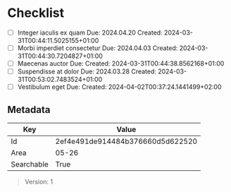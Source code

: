 # Checklist

- [ ] Integer iaculis ex quam
  Due: 2024.04.20
  Created: 2024-03-31T00:44:11.5025155+01:00
- [ ] Morbi imperdiet consectetur
  Due: 2024.04.03
  Created: 2024-03-31T00:44:30.7204827+01:00
- [ ] Maecenas auctor
  Due:
  Created: 2024-03-31T00:44:38.8562168+01:00
- [ ] Suspendisse at dolor
  Due: 2024.03.28
  Created: 2024-03-31T00:53:02.7483524+01:00
- [ ] Vestibulum eget
  Due:
  Created: 2024-04-02T00:37:24.1441499+02:00

## Metadata

| Key | Value |
| - | - |
| Id | 2ef4e491de914484b376660d5d622520 |
| Area | 05-26 |
| Searchable | True |

> Version: 1